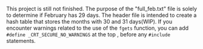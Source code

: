 This project is still not finished.
The purpose of the "full_feb.txt" file is solely to determine if February has 29 days.
The header file is intended to create a hash table that stores the months with 30 and 31 days(WIP).
If you encounter warnings related to the use of the `fgets` function, you can add `#define _CRT_SECURE_NO_WARNINGS` at the top , before any `#include` statements. 

